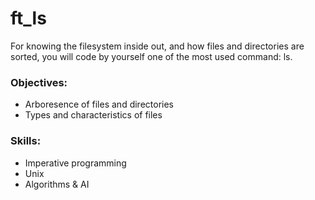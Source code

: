 # ft_ls
For knowing the filesystem inside out, and how files and directories are sorted, you will code by yourself one of the most used command: ls.

### Objectives:

- Arboresence of files and directories
- Types and characteristics of files

### Skills:

- Imperative programming
- Unix
- Algorithms & AI